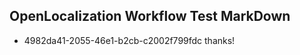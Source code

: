 ## OpenLocalization Workflow Test MarkDown
* 4982da41-2055-46e1-b2cb-c2002f799fdc 
thanks!<!--HONumber=Mar16_HO3-->
